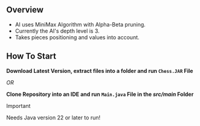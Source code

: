 ## Overview
- AI uses MiniMax Algorithm with Alpha-Beta pruning.
- Currently the AI's depth level is 3. 
- Takes pieces positioning and values into account.


## How To Start
**Download Latest Version, extract files into a folder and run ```Chess.JAR``` File**

*OR*

**Clone Repository into an IDE and run ```Main.java``` File in the _src/main_ Folder**

> [!IMPORTANT]
> Needs Java version 22 or later to run!
